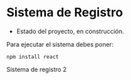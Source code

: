 <h1>Sistema de Registro</h1>


- Estado del proyecto, en construcción.

Para ejecutar el sistema debes poner:

```npm install react```

Sistema de registro 2
